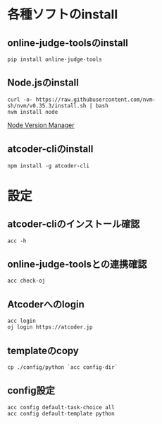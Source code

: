 # 各種ソフトのinstall
##  online-judge-toolsのinstall
```
pip install online-judge-tools
```

## Node.jsのinstall
```
curl -o- https://raw.githubusercontent.com/nvm-sh/nvm/v0.35.3/install.sh | bash
nvm install node
```
[Node Version Manager](https://github.com/nvm-sh/nvm)

## atcoder-cliのinstall
```
npm install -g atcoder-cli
```

# 設定
## atcoder-cliのインストール確認
```
acc -h
```
## online-judge-toolsとの連携確認
```
acc check-oj
```
## Atcoderへのlogin
```
acc login
oj login https://atcoder.jp
```
## templateのcopy
```
cp ./config/python `acc config-dir`
```
## config設定
```
acc config default-task-choice all
acc config default-template python
```